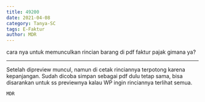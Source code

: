 ```yaml
---
title: 49200
date: 2021-04-08
category: Tanya-SC
tags: E-Faktur
author: MDR
---
```


cara nya untuk memunculkan rincian barang di pdf faktur pajak gimana ya?

---

Setelah dipreview muncul, namun di cetak rinciannya terpotong karena kepanjangan. Sudah dicoba simpan sebagai pdf dulu tetap sama, bisa disarankan untuk ss previewnya kalau WP ingin rinciannya terlihat semua.

`MDR`
